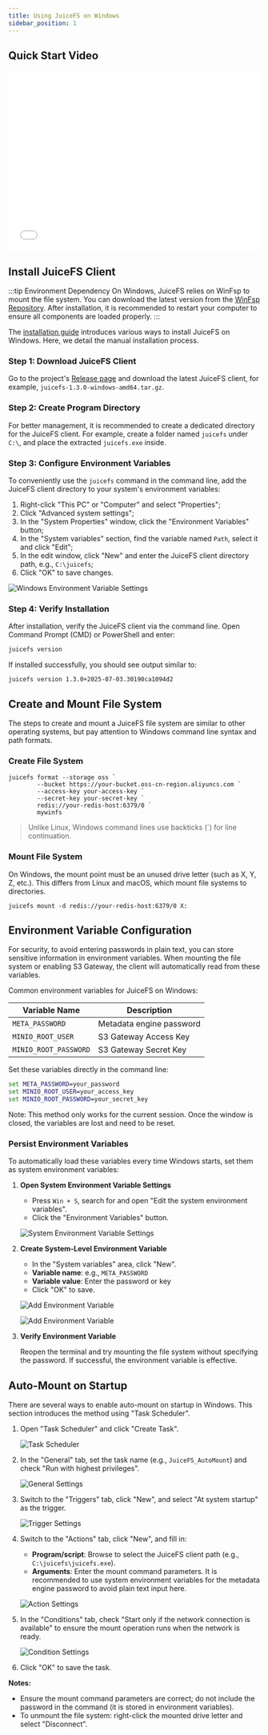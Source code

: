 ```yaml
---
title: Using JuiceFS on Windows
sidebar_position: 1
---
```


## Quick Start Video

<div className="video-container">
  <iframe
    src="//player.bilibili.com/player.html?isOutside=true&aid=114499784808051&bvid=BV1jtEczZEvq&cid=29939011077&p=1&autoplay=false"
    width="100%"
    height="360"
    scrolling="no"
    frameBorder="0"
    allowFullScreen
  ></iframe>
</div>

## Install JuiceFS Client

:::tip Environment Dependency
On Windows, JuiceFS relies on WinFsp to mount the file system. You can download the latest version from the [WinFsp Repository](https://github.com/winfsp/winfsp). After installation, it is recommended to restart your computer to ensure all components are loaded properly.
:::

The [installation guide](../getting-started/installation.md#windows) introduces various ways to install JuiceFS on Windows. Here, we detail the manual installation process.

### Step 1: Download JuiceFS Client

Go to the project's [Release page](https://github.com/juicedata/juicefs/releases) and download the latest JuiceFS client, for example, `juicefs-1.3.0-windows-amd64.tar.gz`.

### Step 2: Create Program Directory

For better management, it is recommended to create a dedicated directory for the JuiceFS client. For example, create a folder named `juicefs` under `C:\`, and place the extracted `juicefs.exe` inside.

### Step 3: Configure Environment Variables

To conveniently use the `juicefs` command in the command line, add the JuiceFS client directory to your system's environment variables:

1. Right-click "This PC" or "Computer" and select "Properties";
2. Click "Advanced system settings";
3. In the "System Properties" window, click the "Environment Variables" button;
4. In the "System variables" section, find the variable named `Path`, select it and click "Edit";
5. In the edit window, click "New" and enter the JuiceFS client directory path, e.g., `C:\juicefs`;
6. Click "OK" to save changes.

![Windows Environment Variable Settings](https://static1.juicefs.com/docs/windows-path-en.png)

### Step 4: Verify Installation

After installation, verify the JuiceFS client via the command line. Open Command Prompt (CMD) or PowerShell and enter:

```bash
juicefs version
```

If installed successfully, you should see output similar to:

```
juicefs version 1.3.0+2025-07-03.30190ca1094d2
```

## Create and Mount File System

The steps to create and mount a JuiceFS file system are similar to other operating systems, but pay attention to Windows command line syntax and path formats.

### Create File System

```shell
juicefs format --storage oss `
        --bucket https://your-bucket.oss-cn-region.aliyuncs.com `
        --access-key your-access-key `
        --secret-key your-secret-key `
        redis://your-redis-host:6379/0 `
        mywinfs
```

> Unlike Linux, Windows command lines use backticks (`) for line continuation.

### Mount File System

On Windows, the mount point must be an unused drive letter (such as X, Y, Z, etc.). This differs from Linux and macOS, which mount file systems to directories.

```shell
juicefs mount -d redis://your-redis-host:6379/0 X:
```

## Environment Variable Configuration

For security, to avoid entering passwords in plain text, you can store sensitive information in environment variables. When mounting the file system or enabling S3 Gateway, the client will automatically read from these variables.

Common environment variables for JuiceFS on Windows:

| Variable Name            | Description                |
|-------------------------|----------------------------|
| `META_PASSWORD`         | Metadata engine password   |
| `MINIO_ROOT_USER`       | S3 Gateway Access Key      |
| `MINIO_ROOT_PASSWORD`   | S3 Gateway Secret Key      |

Set these variables directly in the command line:

```cmd
set META_PASSWORD=your_password
set MINIO_ROOT_USER=your_access_key
set MINIO_ROOT_PASSWORD=your_secret_key
```

Note: This method only works for the current session. Once the window is closed, the variables are lost and need to be reset.

### Persist Environment Variables

To automatically load these variables every time Windows starts, set them as system environment variables:

1. **Open System Environment Variable Settings**
     - Press `Win + S`, search for and open "Edit the system environment variables".
     - Click the "Environment Variables" button.

     ![System Environment Variable Settings](https://static1.juicefs.com/docs/win_env_01.png)

2. **Create System-Level Environment Variable**
     - In the "System variables" area, click "New".
     - **Variable name**: e.g., `META_PASSWORD`
     - **Variable value**: Enter the password or key
     - Click "OK" to save.

     ![Add Environment Variable](https://static1.juicefs.com/docs/win_env_02.png)

     ![Add Environment Variable](https://static1.juicefs.com/docs/win_env_03.png)

3. **Verify Environment Variable**

     Reopen the terminal and try mounting the file system without specifying the password. If successful, the environment variable is effective.

## Auto-Mount on Startup

There are several ways to enable auto-mount on startup in Windows. This section introduces the method using "Task Scheduler".

1. Open "Task Scheduler" and click "Create Task".

     ![Task Scheduler](https://static1.juicefs.com/docs/task_00.png)

2. In the "General" tab, set the task name (e.g., `JuiceFS_AutoMount`) and check "Run with highest privileges".

     ![General Settings](https://static1.juicefs.com/docs/task_01.png)

3. Switch to the "Triggers" tab, click "New", and select "At system startup" as the trigger.

     ![Trigger Settings](https://static1.juicefs.com/docs/task_02.png)

4. Switch to the "Actions" tab, click "New", and fill in:

     - **Program/script**: Browse to select the JuiceFS client path (e.g., `C:\juicefs\juicefs.exe`).
     - **Arguments**: Enter the mount command parameters. It is recommended to use system environment variables for the metadata engine password to avoid plain text input here.

     ![Action Settings](https://static1.juicefs.com/docs/task_03.png)

5. In the "Conditions" tab, check "Start only if the network connection is available" to ensure the mount operation runs when the network is ready.

     ![Condition Settings](https://static1.juicefs.com/docs/task_04.png)

6. Click "OK" to save the task.

**Notes:**

- Ensure the mount command parameters are correct; do not include the password in the command (it is stored in environment variables).
- To unmount the file system: right-click the mounted drive letter and select "Disconnect".
